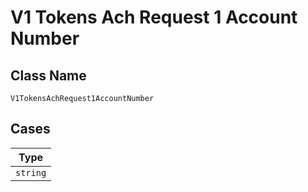 
# V1 Tokens Ach Request 1 Account Number

## Class Name

`V1TokensAchRequest1AccountNumber`

## Cases

| Type |
|  --- |
| `string` |

